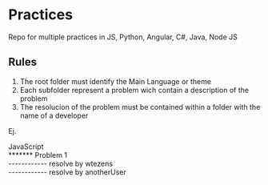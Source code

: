 # Practices
Repo for multiple practices in JS, Python, Angular, C#, Java, Node JS

## Rules

1. The root folder must identify the Main Language or theme
2. Each subfolder represent a problem wich contain a description of the problem
3. The resolucion of the problem must be contained within a folder with the name of a developer


Ej.

JavaScript <br>
  ******* Problem 1 <br>
  ------------ resolve by wtezens <br>
  ------------ resolve by anotherUser
